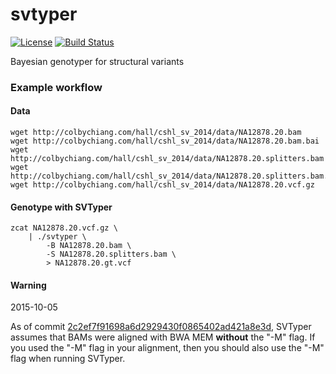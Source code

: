 svtyper
=======
[![License](https://img.shields.io/github/license/hall-lab/svtyper.svg)](LICENSE.txt)
[![Build Status](https://travis-ci.org/hall-lab/svtyper.svg?branch=master)](https://travis-ci.org/hall-lab/svtyper)

Bayesian genotyper for structural variants

### Example workflow

#### Data
```
wget http://colbychiang.com/hall/cshl_sv_2014/data/NA12878.20.bam
wget http://colbychiang.com/hall/cshl_sv_2014/data/NA12878.20.bam.bai
wget http://colbychiang.com/hall/cshl_sv_2014/data/NA12878.20.splitters.bam
wget http://colbychiang.com/hall/cshl_sv_2014/data/NA12878.20.splitters.bam.bai
wget http://colbychiang.com/hall/cshl_sv_2014/data/NA12878.20.vcf.gz
```

#### Genotype with SVTyper
```
zcat NA12878.20.vcf.gz \
    | ./svtyper \
        -B NA12878.20.bam \
        -S NA12878.20.splitters.bam \
        > NA12878.20.gt.vcf
```
#### Warning
2015-10-05

As of commit [2c2ef7f91698a6d2929430f0865402ad421a8e3d](https://github.com/hall-lab/svtyper/commit/2c2ef7f91698a6d2929430f0865402ad421a8e3d), SVTyper assumes that BAMs were aligned with BWA MEM **without** the "-M" flag. If you used the "-M" flag in your alignment, then you should also use the "-M" flag when running SVTyper.

